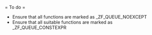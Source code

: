 = To do =

* Ensure that all functions are marked as _ZF_QUEUE_NOEXCEPT
* Ensure that all suitable functions are marked as _ZF_QUEUE_CONSTEXPR
